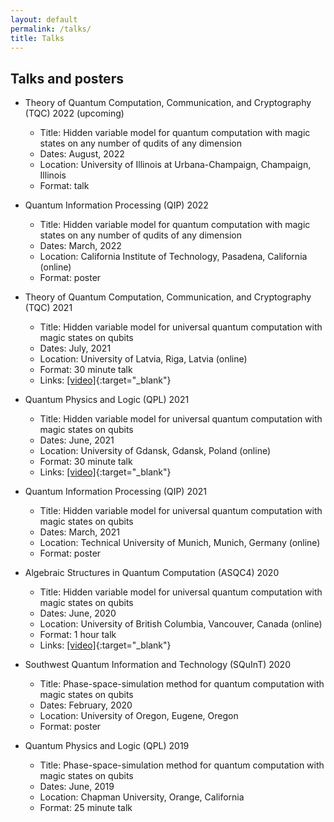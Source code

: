 ```yaml
---
layout: default
permalink: /talks/
title: Talks
---
```


## Talks and posters
- Theory of Quantum Computation, Communication, and Cryptography (TQC) 2022 (upcoming)
  - Title: Hidden variable model for quantum computation with magic states on any number of qudits of any dimension
  - Dates: August, 2022
  - Location: University of Illinois at Urbana-Champaign, Champaign, Illinois
  - Format: talk

- Quantum Information Processing (QIP) 2022
  - Title: Hidden variable model for quantum computation with magic states on any number of qudits of any dimension
  - Dates: March, 2022
  - Location: California Institute of Technology, Pasadena, California (online)
  - Format: poster

- Theory of Quantum Computation, Communication, and Cryptography (TQC) 2021
  - Title: Hidden variable model for universal quantum computation with magic states on qubits
  - Dates: July, 2021
  - Location: University of Latvia, Riga, Latvia (online)
  - Format: 30 minute talk
  - Links: [[video]](https://youtu.be/b1wYoOOLZCI){:target="_blank"}

- Quantum Physics and Logic (QPL) 2021
  - Title: Hidden variable model for universal quantum computation with magic states on qubits
  - Dates: June, 2021
  - Location: University of Gdansk, Gdansk, Poland (online)
  - Format: 30 minute talk
  - Links: [[video]](https://youtu.be/ZJwLBAiV_Zc){:target="_blank"}

- Quantum Information Processing (QIP) 2021
  - Title: Hidden variable model for universal quantum computation with magic states on qubits
  - Dates: March, 2021
  - Location: Technical University of Munich, Munich, Germany (online)
  - Format: poster

- Algebraic Structures in Quantum Computation (ASQC4) 2020
  - Title: Hidden variable model for universal quantum computation with magic states on qubits
  - Dates: June, 2020
  - Location: University of British Columbia, Vancouver, Canada (online)
  - Format: 1 hour talk
  - Links: [[video]](https://youtu.be/Oo6HHSiiJzo){:target="_blank"}

- Southwest Quantum Information and Technology (SQuInT) 2020
  - Title: Phase-space-simulation method for quantum computation with magic states on qubits
  - Dates: February, 2020
  - Location: University of Oregon, Eugene, Oregon
  - Format: poster

- Quantum Physics and Logic (QPL) 2019
  - Title: Phase-space-simulation method for quantum computation with magic states on qubits
  - Dates: June, 2019
  - Location: Chapman University, Orange, California
  - Format: 25 minute talk
